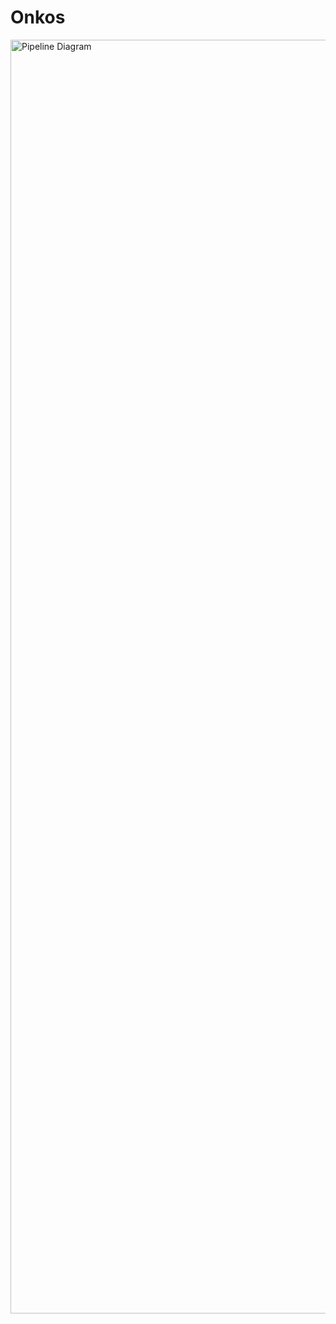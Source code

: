 # Onkos


<img width="680" height="2038" alt="Pipeline Diagram" src="https://github.com/user-attachments/assets/90ef5dbb-990c-4898-9ee6-489c9a457c1c" />
